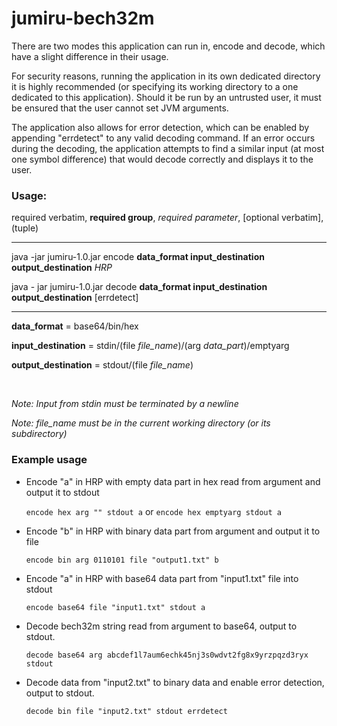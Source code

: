 # jumiru-bech32m

There are two modes this application can run in, encode and decode, which have a slight difference in their usage.

For security reasons, running the application in its own dedicated directory it is highly recommended (or specifying its working directory to a one dedicated to this application). Should it be run by an untrusted user, it must be ensured that the user cannot set JVM arguments.

The application also allows for error detection, which can be enabled by appending "errdetect" to any valid decoding command. If an error occurs during the decoding, the application attempts to find a similar input (at most one symbol difference) that would decode correctly and displays it to the user.  

### Usage:

required verbatim, **required group**, *required parameter*, [optional verbatim], (tuple)  

---

java -jar jumiru-1.0.jar encode **data_format input_destination output_destination** *HRP*

java - jar jumiru-1.0.jar decode **data_format input_destination output_destination** [errdetect]

---

**data_format** = base64/bin/hex

**input_destination** = stdin/(file *file_name*)/(arg *data_part*)/emptyarg

**output_destination** = stdout/(file *file_name*)

<br>

*Note: Input from stdin must  be terminated by a newline*

*Note: file_name must be in the current working directory (or its subdirectory)*

### Example usage

* Encode "a" in HRP with empty data part in hex read from argument and output it to stdout
  
  `encode hex arg "" stdout a` or `encode hex emptyarg stdout a`


* Encode "b" in HRP with binary data part from argument and output it to file

  `encode bin arg 0110101 file "output1.txt" b`


* Encode "a" in HRP with base64 data part from "input1.txt" file into stdout

  `encode base64 file "input1.txt" stdout a`


* Decode bech32m string read from argument to base64, output to stdout.
  
  `decode base64 arg abcdef1l7aum6echk45nj3s0wdvt2fg8x9yrzpqzd3ryx stdout`


* Decode data from "input2.txt" to binary data and enable error detection, output to stdout.

  `decode bin file "input2.txt" stdout errdetect`